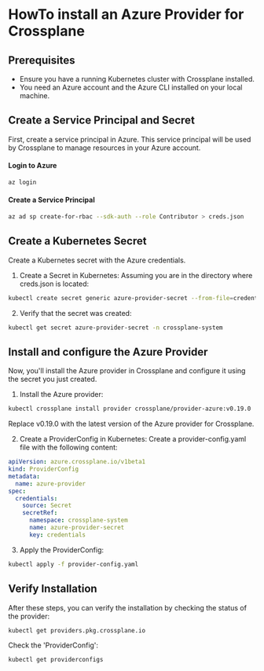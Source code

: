 # HowTo install an Azure Provider for Crossplane

## Prerequisites
- Ensure you have a running Kubernetes cluster with Crossplane installed.
- You need an Azure account and the Azure CLI installed on your local machine.

## Create a Service Principal and Secret
First, create a service principal in Azure. This service principal will be used by Crossplane to manage resources in your Azure account.

#### Login to Azure
```bash
az login
```

#### Create a Service Principal
```bash
az ad sp create-for-rbac --sdk-auth --role Contributor > creds.json
```

## Create a Kubernetes Secret
Create a Kubernetes secret with the Azure credentials.

1. Create a Secret in Kubernetes:
Assuming you are in the directory where creds.json is located:
```bash
kubectl create secret generic azure-provider-secret --from-file=credentials=./creds.json -n crossplane-system
```

2. Verify that the secret was created:
```bash
kubectl get secret azure-provider-secret -n crossplane-system
```

## Install and configure the Azure Provider
Now, you'll install the Azure provider in Crossplane and configure it using the secret you just created.

1. Install the Azure provider:
```bash
kubectl crossplane install provider crossplane/provider-azure:v0.19.0
```
Replace v0.19.0 with the latest version of the Azure provider for Crossplane.

2. Create a ProviderConfig in Kubernetes:
Create a provider-config.yaml file with the following content:
```yaml
apiVersion: azure.crossplane.io/v1beta1
kind: ProviderConfig
metadata:
  name: azure-provider
spec:
  credentials:
    source: Secret
    secretRef:
      namespace: crossplane-system
      name: azure-provider-secret
      key: credentials
```

3. Apply the ProviderConfig:
```bash
kubectl apply -f provider-config.yaml
```

## Verify Installation
After these steps, you can verify the installation by checking the status of the provider:
```bash
kubectl get providers.pkg.crossplane.io
```

Check the 'ProviderConfig':
```bash
kubectl get providerconfigs
```



